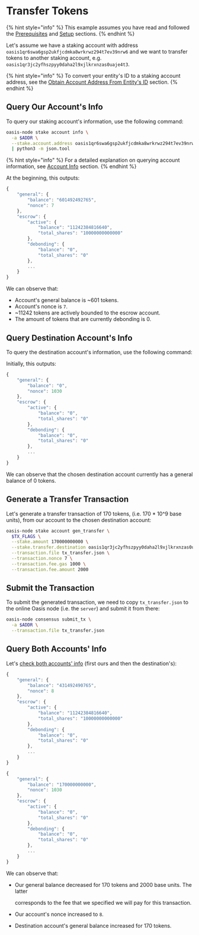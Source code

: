 # Transfer Tokens

{% hint style="info" %}
This example assumes you have read and followed the [Prerequisites](prerequisites.md) and [Setup](setup.md) sections.
{% endhint %}

Let's assume we have a staking account with address `oasis1qr6swa6gsp2ukfjcdmka8wrkrwz294t7ev39nrw6` and we want to transfer tokens to another staking account, e.g. `oasis1qr3jc2yfhszpyy0daha2l9xjlkrxnzas0uaje4t3`.

{% hint style="info" %}
To convert your entity's ID to a staking account address, see the [Obtain Account Address From Entity's ID](accounts/address.md#obtain-account-address-from-entitys-id) section.
{% endhint %}

## Query Our Account's Info

To query our staking account's information, use the following command:

```bash
oasis-node stake account info \
  -a $ADDR \
  --stake.account.address oasis1qr6swa6gsp2ukfjcdmka8wrkrwz294t7ev39nrw6 \
  | python3 -m json.tool
```

{% hint style="info" %}
For a detailed explanation on querying account information, see [Account Info]() section.
{% endhint %}

At the beginning, this outputs:

```javascript
{
    "general": {
        "balance": "601492492765",
        "nonce": 7
    },
    "escrow": {
        "active": {
            "balance": "11242384816640",
            "total_shares": "10000000000000"
        },
        "debonding": {
            "balance": "0",
            "total_shares": "0"
        },
        ...
    }
}
```

We can observe that:

* Account's general balance is ~601 tokens.
* Account's nonce is `7`.
* ~11242 tokens are actively bounded to the escrow account.
* The amount of tokens that are currently debonding is 0.

## Query Destination Account's Info

To query the destination account's information, use the following command:

Initially, this outputs:

```javascript
{
    "general": {
        "balance": "0",
        "nonce": 1030
    },
    "escrow": {
        "active": {
            "balance": "0",
            "total_shares": "0"
        },
        "debonding": {
            "balance": "0",
            "total_shares": "0"
        },
        ...
    }
}
```

We can observe that the chosen destination account currently has a general balance of 0 tokens.

## Generate a Transfer Transaction

Let's generate a transfer transaction of 170 tokens, \(i.e. 170 \* 10^9 base units\), from our account to the chosen destination account:

```bash
oasis-node stake account gen_transfer \
  $TX_FLAGS \
  --stake.amount 170000000000 \
  --stake.transfer.destination oasis1qr3jc2yfhszpyy0daha2l9xjlkrxnzas0uaje4t3 \
  --transaction.file tx_transfer.json \
  --transaction.nonce 7 \
  --transaction.fee.gas 1000 \
  --transaction.fee.amount 2000
```

## Submit the Transaction

To submit the generated transaction, we need to copy `tx_transfer.json` to the online Oasis node \(i.e. the `server`\) and submit it from there:

```bash
oasis-node consensus submit_tx \
  -a $ADDR \
  --transaction.file tx_transfer.json
```

## Query Both Accounts' Info

Let's [check both accounts' info]() \(first ours and then the destination's\):

```javascript
{
    "general": {
        "balance": "431492490765",
        "nonce": 8
    },
    "escrow": {
        "active": {
            "balance": "11242384816640",
            "total_shares": "10000000000000"
        },
        "debonding": {
            "balance": "0",
            "total_shares": "0"
        },
        ...
    }
}
```

```javascript
{
    "general": {
        "balance": "170000000000",
        "nonce": 1030
    },
    "escrow": {
        "active": {
            "balance": "0",
            "total_shares": "0"
        },
        "debonding": {
            "balance": "0",
            "total_shares": "0"
        },
        ...
    }
}
```

We can observe that:

* Our general balance decreased for 170 tokens and 2000 base units. The latter

  corresponds to the fee that we specified we will pay for this transaction.

* Our account's nonce increased to `8`.
* Destination account's general balance increased for 170 tokens.

